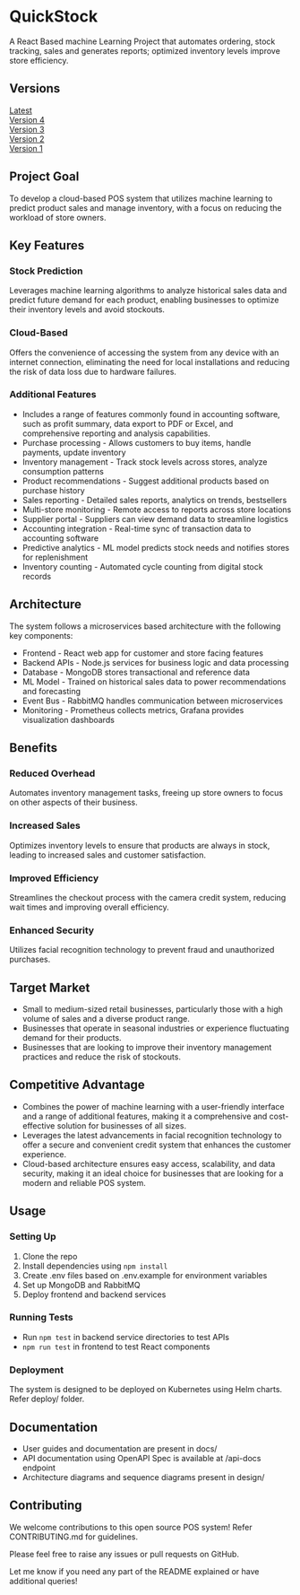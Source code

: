 ﻿# QuickStock
A React Based machine Learning Project
 that automates ordering, stock tracking, sales and generates reports; optimized inventory levels improve store efficiency.

## Versions

[Latest](https://docs.google.com/presentation/d/1xCcLJTOMYJ8PQbAC__HOvDYHZKjk5dk3J8jiXrmnk1k/edit) \
[Version 4](https://docs.google.com/document/d/1eyD3ssta1M_ggFq6GJaDky_YmyA9cXtm/edit) \
[Version 3](https://docs.google.com/document/d/1Xw2VrslMhif1rFqritd1bGzJ1lPlju2B/edit) \
[Version 2](https://docs.google.com/document/d/16fSmm-9pQVW1sa_Pc8qsjiEn3kRVXKg4/) \
[Version 1](https://docs.google.com/document/d/1UEI7C19bhARkPKWdNZ-WStNNjcXCcPwj6zhPaTukreM/edit#heading=h.1fob9te)

## Project Goal
To develop a cloud-based POS system that utilizes machine learning to predict product sales and manage inventory, with a focus on reducing the workload of store owners.

## Key Features

### Stock Prediction 
Leverages machine learning algorithms to analyze historical sales data and predict future demand for each product, enabling businesses to optimize their inventory levels and avoid stockouts.

### Cloud-Based
Offers the convenience of accessing the system from any device with an internet connection, eliminating the need for local installations and reducing the risk of data loss due to hardware failures.  

### Additional Features
- Includes a range of features commonly found in accounting software, such as profit summary, data export to PDF or Excel, and comprehensive reporting and analysis capabilities.
- Purchase processing - Allows customers to buy items, handle payments, update inventory
- Inventory management - Track stock levels across stores, analyze consumption patterns
- Product recommendations - Suggest additional products based on purchase history
- Sales reporting - Detailed sales reports, analytics on trends, bestsellers
- Multi-store monitoring - Remote access to reports across store locations 
- Supplier portal - Suppliers can view demand data to streamline logistics
- Accounting integration - Real-time sync of transaction data to accounting software
- Predictive analytics - ML model predicts stock needs and notifies stores for replenishment
- Inventory counting - Automated cycle counting from digital stock records


## Architecture

The system follows a microservices based architecture with the following key components:

- Frontend - React web app for customer and store facing features
- Backend APIs - Node.js services for business logic and data processing 
- Database - MongoDB stores transactional and reference data  
- ML Model - Trained on historical sales data to power recommendations and forecasting
- Event Bus - RabbitMQ handles communication between microservices
- Monitoring - Prometheus collects metrics, Grafana provides visualization dashboards


## Benefits

### Reduced Overhead
Automates inventory management tasks, freeing up store owners to focus on other aspects of their business.

### Increased Sales  
Optimizes inventory levels to ensure that products are always in stock, leading to increased sales and customer satisfaction.

### Improved Efficiency
Streamlines the checkout process with the camera credit system, reducing wait times and improving overall efficiency.  

### Enhanced Security
Utilizes facial recognition technology to prevent fraud and unauthorized purchases.

## Target Market

- Small to medium-sized retail businesses, particularly those with a high volume of sales and a diverse product range.
- Businesses that operate in seasonal industries or experience fluctuating demand for their products.
- Businesses that are looking to improve their inventory management practices and reduce the risk of stockouts.

## Competitive Advantage

- Combines the power of machine learning with a user-friendly interface and a range of additional features, making it a comprehensive and cost-effective solution for businesses of all sizes.
- Leverages the latest advancements in facial recognition technology to offer a secure and convenient credit system that enhances the customer experience.
- Cloud-based architecture ensures easy access, scalability, and data security, making it an ideal choice for businesses that are looking for a modern and reliable POS system.


## Usage

### Setting Up

1. Clone the repo
2. Install dependencies using `npm install`
3. Create .env files based on .env.example for environment variables
4. Set up MongoDB and RabbitMQ
5. Deploy frontend and backend services

### Running Tests

- Run `npm test` in backend service directories to test APIs
- `npm run test` in frontend to test React components

### Deployment 

The system is designed to be deployed on Kubernetes using Helm charts. Refer deploy/ folder.

## Documentation

- User guides and documentation are present in docs/
- API documentation using OpenAPI Spec is available at /api-docs endpoint
- Architecture diagrams and sequence diagrams present in design/

## Contributing

We welcome contributions to this open source POS system! Refer CONTRIBUTING.md for guidelines.

Please feel free to raise any issues or pull requests on GitHub.

Let me know if you need any part of the README explained or have additional queries!
